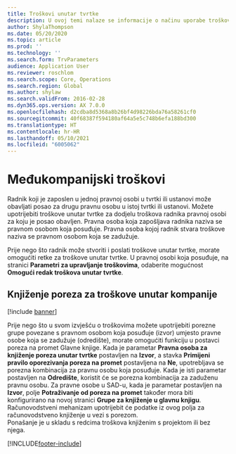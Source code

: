 ```yaml
---
title: Troškovi unutar tvrtke
description: U ovoj temi nalaze se informacije o načinu uporabe troškova unutar tvrtke za dodjelu troškova radnika pravnoj osobi za koju je posao obavljen.
author: ShylaThompson
ms.date: 05/20/2020
ms.topic: article
ms.prod: ''
ms.technology: ''
ms.search.form: TrvParameters
audience: Application User
ms.reviewer: roschlom
ms.search.scope: Core, Operations
ms.search.region: Global
ms.author: shylaw
ms.search.validFrom: 2016-02-28
ms.dyn365.ops.version: AX 7.0.0
ms.openlocfilehash: d2cdba8d5368a8b26bf4d98226bda76a58261cf0
ms.sourcegitcommit: 40f68387f594180af64a5e5c748b6efa188bd300
ms.translationtype: HT
ms.contentlocale: hr-HR
ms.lasthandoff: 05/10/2021
ms.locfileid: "6005062"
---
```

# <a name="intercompany-expenses"></a>Međukompanijski troškovi

Radnik koji je zaposlen u jednoj pravnoj osobi u tvrtki ili ustanovi može obavljati posao za drugu pravnu osobu u istoj tvrtki ili ustanovi. Možete upotrijebiti troškove unutar tvrtke za dodjelu troškova radnika pravnoj osobi za koju je posao obavljen. Pravna osoba koja zapošljava radnika naziva se pravnom osobom koja posuđuje. Pravna osoba kojoj radnik stvara troškove naziva se pravnom osobom koja se zadužuje. 

Prije nego što radnik može stvoriti i poslati troškove unutar tvrtke, morate omogućiti retke za troškove unutar tvrtke. U pravnoj osobi koja posuđuje, na stranici **Parametri za upravljanje troškovima**, odaberite mogućnost **Omogući redak troškova unutar tvrtke**. 

## <a name="tax-posting-for-intercompany-expenses"></a>Knjiženje poreza za troškove unutar kompanije

[!include [banner](../includes/banner.md)]

Prije nego što u svom izvješću o troškovima možete upotrijebiti porezne grupe povezane s pravnom osobom koja posuđuje (izvor) umjesto pravne osobe koja se zadužuje (odredište), morate omogućiti funkciju u postavci poreza na promet Glavne knjige. Kada je parametar **Pravna osoba za knjiženje poreza unutar tvrtke** postavljen na **Izvor**, a stavka **Primijeni pravilo oporezivanja poreza na promet** postavljena na **Ne**, upotrebljava se porezna kombinacija za pravnu osobu koja posuđuje. Kada je isti parametar postavljen na **Odredište**, koristit će se porezna kombinacija za zaduženu pravnu osobu. Za pravne osobe u SAD-u, kada je parametar postavljen na **Izvor**, polje **Potraživanje od poreza na promet** također mora biti konfigurirano na novoj stranici **Grupe za knjiženje u glavnu knjigu**. Računovodstveni mehanizam upotrijebit će podatke iz ovog polja za računovodstveno knjiženje u vezi s porezom.   
Ponašanje je u skladu s redcima troškova knjiženim s projektom ili bez njega.  


[!INCLUDE[footer-include](../includes/footer-banner.md)]
